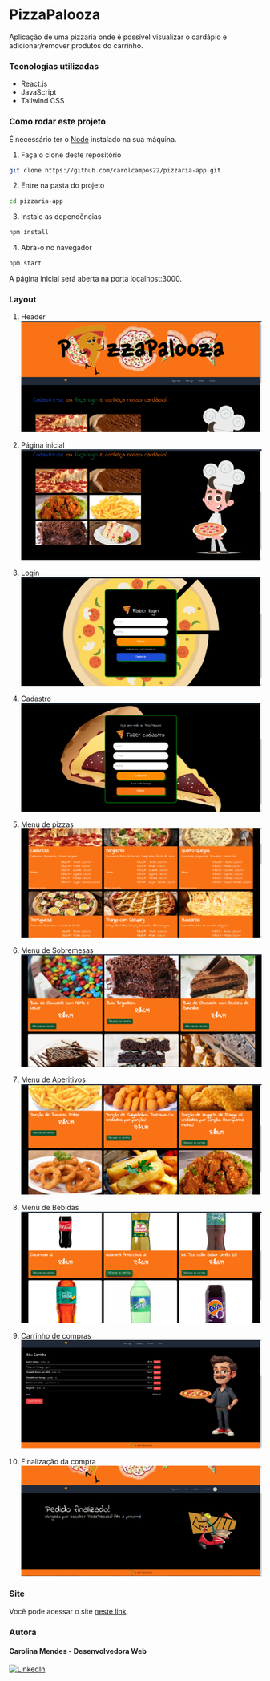 # PizzaPalooza

Aplicação de uma pizzaria onde é possível visualizar o cardápio e adicionar/remover produtos do carrinho.

### Tecnologias utilizadas
- React.js
- JavaScript
- Tailwind CSS

### Como rodar este projeto
É necessário ter o [Node](https://nodejs.org/en) instalado na sua máquina.
1. Faça o clone deste repositório
```bash
git clone https://github.com/carolcampos22/pizzaria-app.git
```
2. Entre na pasta do projeto
```bash
cd pizzaria-app
```
3. Instale as dependências
```bash
npm install
```
4. Abra-o no navegador
```bash
npm start
```
A página inicial será aberta na porta localhost:3000.

### Layout
1. Header
![](./src/assets/prints/header.png)

2. Página inicial
![](./src/assets/prints/home.png)

3. Login
![](./src/assets/prints/login.png)

4. Cadastro
![](./src/assets/prints/signup.png)

5. Menu de pizzas
![](./src/assets/prints/menu-pizzas.png)

6. Menu de Sobremesas
![](./src/assets/prints/dessert-menu-page.png)

7. Menu de Aperitivos
![](./src/assets/prints/snacks-menu.png)

8. Menu de Bebidas
![](./src/assets/prints/drinks-menu.png)

9. Carrinho de compras
![](./src/assets/prints/cart.png)

10. Finalização da compra
![](./src/assets/prints/checkout.png)

### Site
Você pode acessar o site [neste link](https://pizzaria-app-seven.vercel.app/).

### Autora
#### Carolina Mendes - Desenvolvedora Web

[![LinkedIn](https://img.shields.io/badge/LinkedIn-000?style=for-the-badge&logo=linkedin&logoColor=0E76A8)](https://www.linkedin.com/in/dev-carolina-mendes/)
